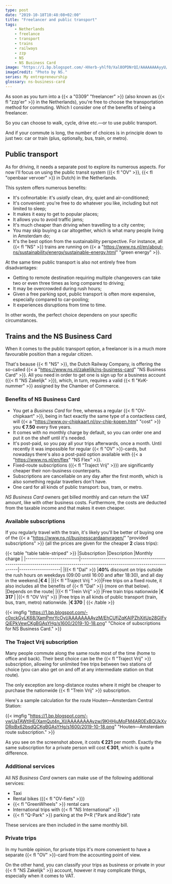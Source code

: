 ```yaml
---
type: post
date: "2019-10-18T10:48:08+02:00"
title: "Freelancer and public transport"
tags:
    - Netherlands
    - freelance
    - transport
    - trains
    - railways
    - zzp
    - NS
    - NS Business Card
image: "https://1.bp.blogspot.com/-HXerb-yhlf0/Xal8OPDNrQI/AAAAAAAAyyU/HZMFgTAx6rIU9pW-iLxXIwAMHX-U493dgCKgBGAsYHg/s1600/2019-10-18.jpg"
imageCredit: "Photo by NS."
series: My entrepreneurship
glossary: ns-business-card
---
```


As soon as you turn into a {{< a "0309" "freelancer" >}} (also known as {{< fl "zzp'er" >}} in the Netherlands), you're free to choose the transportation method for commuting. Which I consider one of the benefits of being a freelancer.

So you can choose to walk, cycle, drive etc.—or to use public transport.

<!--more-->

And if your commute is long, the number of choices is in principle down to just two: car or train (plus, optionally, bus, train, or metro).

## Public transport

As for driving, it needs a separate post to explore its numerous aspects. For now I'll focus on using the public transit system ({{< fl "OV" >}}, {{< fl "openbaar vervoer" >}} in Dutch) in the Netherlands.

This system offers numerous benefits:

* It's cofmortable: it's *usially* clean, dry, quiet and air-conditioned;
* It's convenient: you're free to do whatever you like, including but not limited to sleep;
* It makes it easy to get to popular places;
* It allows you to avoid traffic jams;
* It's much cheaper than driving when travelling to a city centre;
* You may skip buying a car altogether, which is what many people living in Amsterdam do;
* It's the best option from the sustainability perspective. For instance, all {{< fl "NS" >}} trains are running on {{< a "https://www.ns.nl/en/about-ns/sustainability/energy/sustainable-energy.html" "green energy" >}}.

At the same time public transport is also not entirely free from disadvantages:

* Getting to remote destination requiring multiple changeovers can take two or even three times as long compared to driving;
* It may be overcrowded during rush hours;
* Given a free parking spot, public transport is often more expensive, especially compared to car-pooling;
* It experiences disruptions from time to time.

In other words, the perfect choice dependens on your specific circumstances.

## Trains and the NS Business Card

When it comes to the public transport option, a freelancer is in a much more favourable position than a regular citizen.

That's beause {{< fl "NS" >}}, the Dutch Railway Company, is offering the so-called {{< a "https://www.ns.nl/zakelijk/ns-business-card" "NS Business Card" >}}. All you need in order to get one is sign up for a business account ({{< fl "NS Zakelijk" >}}), which, in turn, requires a valid {{< fl "KvK-nummer" >}} assigned by the Chamber of Commerce.

### Benefits of NS Business Card

* You get a *Business Card* for free, whereas a regular {{< fl "OV-chipkaart" >}}, being in fact exactly the same type of a contactless card, will {{< a "https://www.ov-chipkaart.nl/ov-chip-kopen.htm" "cost" >}} you **€ 7.50** every five years.
* It comes with no monthly charge by default, so you can order one and put it on the shelf until it's needed.
* It's post-paid, so you pay all your trips afterwards, once a month. Until recently it was impossible for regular {{< fl "OV" >}}-cards, but nowadays there's also a post-paid option available with {{< a "https://www.ns.nl/en/flex" "NS Flex" >}}.
* Fixed-route subscriptions ({{< fl "Traject Vrij" >}}) are significantly cheaper their non-business counterparts.
* Subscriptions are cancellable on any day after the first month, which is also something regular travellers don't have.
* One card for all kinds of public transport: bus, tram, or metro.

*NS Business Card* owners get billed monthly and can return the VAT amount, like with other business costs. Furthermore, the costs are deducted from the taxable income and that makes it even cheaper.

### Available subscriptions

If you regularly travel with the train, it's likely you'll be better of buying one of the {{< a "https://www.ns.nl/businesscardaanvragen/" "provided subscriptions" >}} (all the prices are given for the cheaper **2** class trips):

{{< table "table table-striped" >}}
|Subscription              |Description                                                                                                                  |Monthly charge      |
|--------------------------|-----------------------------------------------------------------------------------------------------------------------------|--------------------|
|{{< fl "Dal" >}}          |**40%** discount on trips outside the rush hours on weekdays (09:00 until 16:00 and after 18:30), and all day in the weekend.|**€ 4**             |
|{{< fl "Traject Vrij " >}}|Free trips on a fixed route, it also includes all the benefits of {{< fl "Dal" >}} (more on that below).                     |Depends on the route|
|{{< fl "Trein Vrij" >}}   |Free train trips nationwide                                                                                                  |**€ 317**           |
|{{< fl "OV Vrij" >}}      |Free trips in all kinds of public transport (train, bus, tram, metro) nationwide.                                            |**€ 370**           |
{{< /table >}}

{{< imgfig "https://1.bp.blogspot.com/-c0xckGyLK68/XamPmrYcOyI/AAAAAAAAyzM/EhCUfjZqKAIPZhXitUp28GIFvQiEPkVewCKgBGAsYHg/s1600/2019-10-18.png" "Choice of subscriptions for NS Business Card." >}}

### The Traject Vrij subscription

Many people commute along the same route most of the time (home to office and back). Their best choice can be the {{< fl "Traject Vrij" >}} subscription, allowing for unlimited free trips between two stations of choice (you can also get on and off at any intermediate station on that route).

The only exception are long-distance routes where it might be cheaper to purchase the nationwide {{< fl "Trein Vrij" >}} subscription.

Here's a sample calculation for the route Houten—Amsterdam Central Station:

{{< imgfig "https://1.bp.blogspot.com/-vwUaTAWtIHE/XamQut4n_XI/AAAAAAAAyzw/9KHHjuMoFM4AR0ExBQUkXvDRpBx62bsdQCKgBGAsYHg/s1600/2019-10-18.png" "Houten—Amsterdam route subscription." >}}

As you see on the screenshot above, it costs **€ 221** per month. Exactly the same subscription for a private person will cost **€ 301**, which is quite a difference.

### Additional services

All *NS Business Card* owners can make use of the following additional services:

* Taxi
* Rental bikes ({{< fl "OV-fiets" >}})
* {{< fl "GreenWheels" >}} rental cars
* International trips with {{< fl "NS International" >}}
* {{< fl "Q-Park" >}} parking at the P+R ("Park and Ride") rate

These services are then included in the same monthly bill.

### Private trips

In my humble opinion, for private trips it's more convenient to have a separate {{< fl "OV" >}}-card from the accounting point of view.

On the other hand, you can classify your trips as business or private in your {{< fl "NS Zakelijk" >}} account, however it may complicate things, especially when it comes to VAT.
